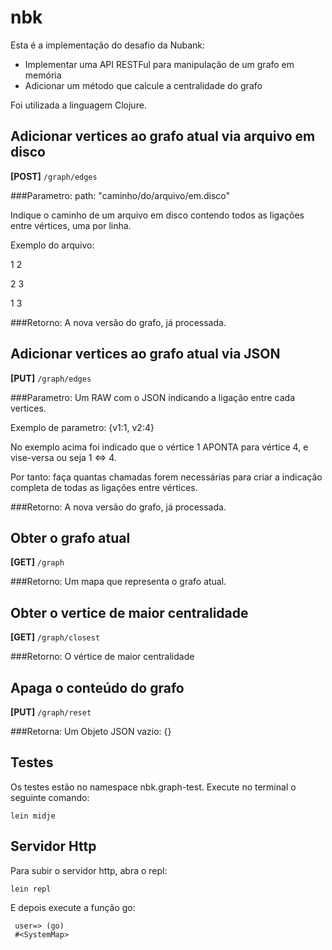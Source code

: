 # nbk

Esta é a implementação do desafio da Nubank:

- Implementar uma API RESTFul para manipulação de um grafo em memória
- Adicionar um método que calcule a centralidade do grafo

Foi utilizada a linguagem Clojure.


## Adicionar vertices ao grafo atual via arquivo em disco

**[POST]** `/graph/edges `

###Parametro:
  path: "caminho/do/arquivo/em.disco"

  Indique o caminho de um arquivo em disco contendo todos as ligações entre vértices, uma por linha.

  Exemplo do arquivo:

  1 2

  2 3

  1 3

###Retorno:
  A nova versão do grafo, já processada.


## Adicionar vertices ao grafo atual via JSON

**[PUT]** `/graph/edges`

###Parametro:
  Um RAW com o JSON indicando a ligação entre cada vertices.

  Exemplo de parametro: {v1:1, v2:4}

  No exemplo acima foi indicado que o vértice 1 APONTA para vértice 4, e vise-versa ou seja 1 <=> 4.

  Por tanto: faça quantas chamadas forem necessárias para criar a indicação completa de todas as
  ligações entre vértices.

###Retorno:
  A nova versão do grafo, já processada.


## Obter o grafo atual

**[GET]** `/graph`

###Retorno:
  Um mapa que representa o grafo atual.


## Obter o vertice de maior centralidade

**[GET]** `/graph/closest`

###Retorno:
  O vértice de maior centralidade


## Apaga o conteúdo do grafo

**[PUT]** `/graph/reset`

###Retorna:
  Um Objeto JSON vazio: {}

## Testes

Os testes estão no namespace nbk.graph-test. Execute no terminal o seguinte comando:

	lein midje


## Servidor Http

Para subir o servidor http, abra o repl:

    lein repl

E depois execute a função go:

     user=> (go)
     #<SystemMap>





